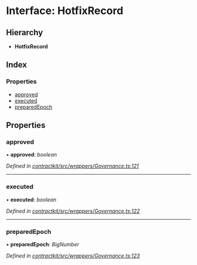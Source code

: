 # Interface: HotfixRecord

## Hierarchy

* **HotfixRecord**

## Index

### Properties

* [approved](_wrappers_governance_.hotfixrecord.md#approved)
* [executed](_wrappers_governance_.hotfixrecord.md#executed)
* [preparedEpoch](_wrappers_governance_.hotfixrecord.md#preparedepoch)

## Properties

###  approved

• **approved**: *boolean*

*Defined in [contractkit/src/wrappers/Governance.ts:121](https://github.com/celo-org/celo-monorepo/blob/master/packages/contractkit/src/wrappers/Governance.ts#L121)*

___

###  executed

• **executed**: *boolean*

*Defined in [contractkit/src/wrappers/Governance.ts:122](https://github.com/celo-org/celo-monorepo/blob/master/packages/contractkit/src/wrappers/Governance.ts#L122)*

___

###  preparedEpoch

• **preparedEpoch**: *BigNumber*

*Defined in [contractkit/src/wrappers/Governance.ts:123](https://github.com/celo-org/celo-monorepo/blob/master/packages/contractkit/src/wrappers/Governance.ts#L123)*
